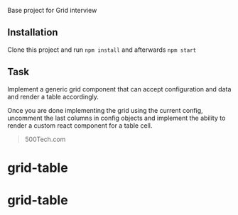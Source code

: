 Base project for Grid interview

## Installation

Clone this project and run `npm install` and afterwards `npm start`

## Task
Implement a generic grid component that can accept configuration and data and render a table accordingly.

Once you are done implementing the grid using the current config, uncomment the last columns in config objects and implement
the ability to render a custom react component for a table cell.

> 500Tech.com
# grid-table
# grid-table

